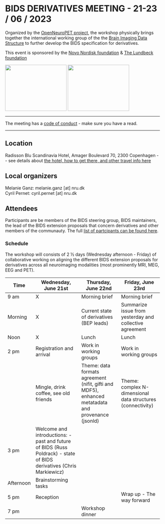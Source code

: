 # BIDS DERIVATIVES MEETING - 21-23 / 06 / 2023

Organized by the [OpenNeuroPET project](https://openneuropet.github.io/), the workshop physically brings together the international working group of the the [Brain Imaging Data Structure](www.bids-standard.org) to further develop the BIDS specification for derivatives.

This event is sponsored by the [Novo Nordisk foundation](https://novonordiskfonden.dk/en/) & [The Lundbeck foundation](https://lundbeckfonden.com/en)

<img src="https://github.com/openneuropet/outreach/blob/main/Templates/Images/logo-Novo-Nordisk-Fonden.png" width="200" height="150"> <img src="https://github.com/openneuropet/outreach/blob/main/Templates/Images/Lundbeck.png" width="200" height="150">

----------------------------------------------------------------------------------------------------    
The meeting has a [code of conduct](https://github.com/openneuropet/outreach/blob/main/BIDS_derivatives2023/code_of_conduct.md) - make sure you have a read.  

----------------------------------------------------------------------------------------------------  
## Location

Radisson Blu Scandinavia Hotel, Amager Boulevard 70, 2300 Copenhagen -- see details about [the hotel, how to get there, and other travel info here](https://github.com/openneuropet/outreach/blob/main/BIDS_derivatives2023/location.md)

## Local organizers

Melanie Ganz: melanie.ganz [at] nru.dk  
Cyril Pernet: cyril.pernet [at] nru.dk  

## Attendees

Participants are be members of the BIDS steering group, BIDS maintainers, the lead of the BIDS extension proposals that concern derivatives and other members of the communauty. The full [list of partcipants can be found here](https://github.com/openneuropet/outreach/blob/main/BIDS_derivatives2023/attendees.md).

### Schedule

The workshop will consists of 2 ½ days (Wednesday afternoon - Friday) of collaborative working on aligning the different BIDS extension proposals for derivatives across all neuroimaging modalities (most prominently MRI, MEG, EEG and PET).

| Time | Wednesday, June 21st | Thursday, June 22nd | Friday, June 23rd |
|---|---|---|---|
| 9 am | X | Morning brief | Morning brief |
| Morning | X | Current state of derivatives (BEP leads)| Summarize issue from yesterday and collective agreement |
| Noon | X | Lunch | Lunch |
| 2 pm | Registration and arrival| Work in working groups |  Work in working groups |
|  | Mingle, drink coffee, see old friends  | Theme: data formats agreement (nifit, gifti and MDF5), enhanced metatadata and provenance (jsonld) | Theme: complex N-dimensional data structures (connectivity)| 
| 3 pm | Welcome and introductions: - past and future of BIDS (Russ Poldrack) - state of BIDS derivatives (Chris Markiewicz) |  |  |
| Afternoon | Brainstorming tasks |  |  |
| 5 pm | Reception |  | Wrap up - The way forward| 
| 7 pm |  | Workshop dinner |  |




    
